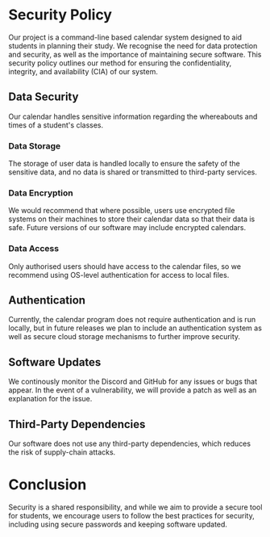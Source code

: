 # Security Policy
Our project is a command-line based calendar system designed to aid students in planning their study. We recognise the need for data protection and security, as well as the importance of maintaining secure software. This security policy outlines our method for ensuring the confidentiality, integrity, and availability (CIA) of our system.

## Data Security
Our calendar handles sensitive information regarding the whereabouts and times of a student's classes.

### Data Storage
The storage of user data is handled locally to ensure the safety of the sensitive data, and no data is shared or transmitted to third-party services.

### Data Encryption
We would recommend that where possible, users use encrypted file systems on their machines to store their calendar data so that their data is safe. Future versions of our software may include encrypted calendars.

### Data Access
Only authorised users should have access to the calendar files, so we recommend using OS-level authentication for access to local files.

## Authentication
Currently, the calendar program does not require authentication and is run locally, but in future releases we plan to include an authentication system as well as secure cloud storage mechanisms to further improve security.

## Software Updates
We continously monitor the Discord and GitHub for any issues or bugs that appear. In the event of a vulnerability, we will provide a patch as well as an explanation for the issue.

## Third-Party Dependencies
Our software does not use any third-party dependencies, which reduces the risk of supply-chain attacks.

# Conclusion
Security is a shared responsibility, and while we aim to provide a secure tool for students, we encourage users to follow the best practices for security, including using secure passwords and keeping software updated.
